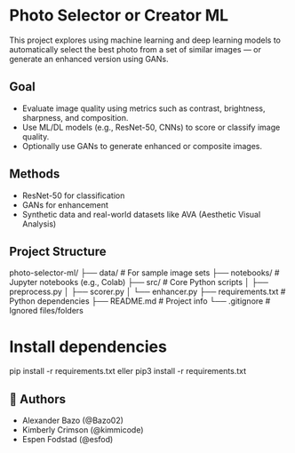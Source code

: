 
# Photo Selector or Creator ML

This project explores using machine learning and deep learning models to automatically select the best photo from a set of similar images — or generate an enhanced version using GANs.

##  Goal
- Evaluate image quality using metrics such as contrast, brightness, sharpness, and composition.
- Use ML/DL models (e.g., ResNet-50, CNNs) to score or classify image quality.
- Optionally use GANs to generate enhanced or composite images.

##  Methods
- ResNet-50 for classification
- GANs for enhancement
- Synthetic data and real-world datasets like AVA (Aesthetic Visual Analysis)

##  Project Structure
photo-selector-ml/
├── data/               # For sample image sets
├── notebooks/          # Jupyter notebooks (e.g., Colab)
├── src/                # Core Python scripts
│   ├── preprocess.py
│   ├── scorer.py
│   └── enhancer.py
├── requirements.txt    # Python dependencies
├── README.md           # Project info
└── .gitignore          # Ignored files/folders

# Install dependencies

pip install -r requirements.txt
eller 
pip3 install -r requirements.txt



## 🧑 Authors
- Alexander Bazo (@Bazo02)
- Kimberly Crimson (@kimmicode)
- Espen Fodstad (@esfod)
